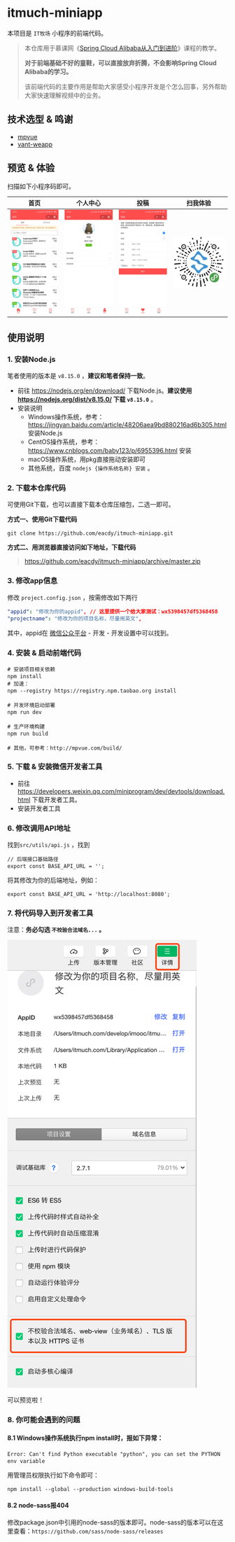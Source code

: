 # itmuch-miniapp
本项目是 `IT牧场` 小程序的前端代码。

> 本仓库用于慕课网《[Spring Cloud Alibaba从入门到进阶](https://coding.imooc.com/class/358.html)》课程的教学。
>
> **对于前端基础不好的童鞋，可以直接放弃折腾，不会影响Spring Cloud Alibaba的学习。**
>
> 该前端代码的主要作用是帮助大家感受小程序开发是个怎么回事，另外帮助大家快速理解视频中的业务。

## 技术选型 & 鸣谢

* [mpvue](https://github.com/Meituan-Dianping/mpvue)
* [vant-weapp](https://github.com/youzan/vant-weapp)

## 预览 & 体验

扫描如下小程序码即可。

| 首页 | 个人中心 | 投稿 | 扫我体验 |
| ------------------------------------------------------------ | ---- | ---- | ---- |
| ![小程序](images/preview-1.jpg) | ![小程序](images/preview-2.jpg)     |   ![小程序](images/preview-3.jpg)   | ![小程序](images/itmuch.png)     |



## 使用说明

### 1. 安装Node.js

笔者使用的版本是 `v8.15.0` ，**建议和笔者保持一致**。

* 前往 <https://nodejs.org/en/download/> 下载Node.js。**建议使用 <https://nodejs.org/dist/v8.15.0/> 下载 `v8.15.0`** 。
* 安装说明
  * Windows操作系统，参考： <https://jingyan.baidu.com/article/48206aea9bd880216ad6b305.html> 安装Node.js
  * CentOS操作系统，参考： <https://www.cnblogs.com/baby123/p/6955396.html> 安装
  * macOS操作系统，用pkg直接拖动安装即可
  * 其他系统，百度 `nodejs {操作系统名称} 安装` 。

### 2. 下载本仓库代码

可使用Git下载，也可以直接下载本仓库压缩包，二选一即可。

**方式一、使用Git下载代码**

```shell
git clone https://github.com/eacdy/itmuch-miniapp.git
```

**方式二、用浏览器直接访问如下地址，下载代码**

> <https://github.com/eacdy/itmuch-miniapp/archive/master.zip>

### 3. 修改app信息

修改 `project.config.json` ，按需修改如下两行

```yaml
"appid": "修改为你的appid", // 这里提供一个给大家测试：wx5398457df5368458
"projectname": "修改为你的项目名称，尽量用英文",
```

其中，appid在 [微信公众平台](https://mp.weixin.qq.com/) - 开发 - 开发设置中可以找到。

### 4. 安装 & 启动前端代码

```shell
# 安装项目相关依赖
npm install
# 加速：
npm --registry https://registry.npm.taobao.org install

# 开发环境启动部署
npm run dev

# 生产环境构建
npm run build

# 其他，可参考：http://mpvue.com/build/
```

### 5. 下载 & 安装微信开发者工具

* 前往 <https://developers.weixin.qq.com/miniprogram/dev/devtools/download.html> 下载开发者工具。
* 安装开发者工具

### 6. 修改调用API地址

找到`src/utils/api.js` ，找到

```shell
// 后端接口基础路径
export const BASE_API_URL = '';
```

将其修改为你的后端地址，例如：

```shell
export const BASE_API_URL = 'http://localhost:8080';
```

### 7. 将代码导入到开发者工具

注意：**务必勾选 `不校验合法域名...` 。**

![开发者工具](images/dev-tools.png)

可以预览啦！

### 8. 你可能会遇到的问题

#### 8.1 Windows操作系统执行npm install时，报如下异常：

```shell
Error: Can't find Python executable "python", you can set the PYTHON env variable
```

用管理员权限执行如下命令即可：

```shell
npm install --global --production windows-build-tools
```

#### 8.2 node-sass报404

修改package.json中引用的node-sass的版本即可。node-sass的版本可以在这里查看：`https://github.com/sass/node-sass/releases` 

